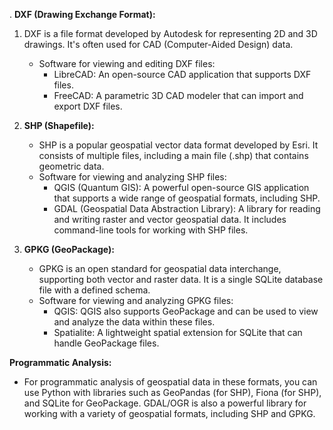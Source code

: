 . **DXF (Drawing Exchange Format):**
    
1. DXF is a file format developed by Autodesk for representing 2D and 3D drawings. It's often used for CAD (Computer-Aided Design) data.
    - Software for viewing and editing DXF files:
        - LibreCAD: An open-source CAD application that supports DXF files.
        - FreeCAD: A parametric 3D CAD modeler that can import and export DXF files.
2. **SHP (Shapefile):**
    
    - SHP is a popular geospatial vector data format developed by Esri. It consists of multiple files, including a main file (.shp) that contains geometric data.
    - Software for viewing and analyzing SHP files:
        - QGIS (Quantum GIS): A powerful open-source GIS application that supports a wide range of geospatial formats, including SHP.
        - GDAL (Geospatial Data Abstraction Library): A library for reading and writing raster and vector geospatial data. It includes command-line tools for working with SHP files.
3. **GPKG (GeoPackage):**
    
    - GPKG is an open standard for geospatial data interchange, supporting both vector and raster data. It is a single SQLite database file with a defined schema.
    - Software for viewing and analyzing GPKG files:
        - QGIS: QGIS also supports GeoPackage and can be used to view and analyze the data within these files.
        - Spatialite: A lightweight spatial extension for SQLite that can handle GeoPackage files.

**Programmatic Analysis:**

- For programmatic analysis of geospatial data in these formats, you can use Python with libraries such as GeoPandas (for SHP), Fiona (for SHP), and SQLite for GeoPackage. GDAL/OGR is also a powerful library for working with a variety of geospatial formats, including SHP and GPKG.